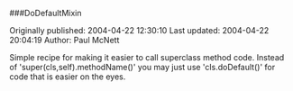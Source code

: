 ###DoDefaultMixin

Originally published: 2004-04-22 12:30:10
Last updated: 2004-04-22 20:04:19
Author: Paul McNett

Simple recipe for making it easier to call superclass method code. Instead of 'super(cls,self).methodName()' you may just use 'cls.doDefault()' for code that is easier on the eyes.